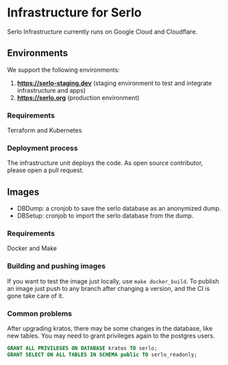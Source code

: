 # Infrastructure for Serlo

Serlo Infrastructure currently runs on Google Cloud and Cloudflare.

## Environments

We support the following environments:

1. **https://serlo-staging.dev** (staging environment to test and integrate infrastructure and apps)
2. **https://serlo.org** (production environment)

### Requirements

Terraform and Kubernetes

### Deployment process

The infrastructure unit deploys the code. As open source contributor, please open a pull request.

## Images

- DBDump: a cronjob to save the serlo database as an anonymized dump.
- DBSetup: cronjob to import the serlo database from the dump.

### Requirements

Docker and Make

### Building and pushing images

If you want to test the image just locally, use `make docker_build`.
To publish an image just push to any branch after changing a version, and the CI is gone take care of it.

### Common problems
After upgrading kratos, there may be some changes in the database, like new tables.
You may need to grant privileges again to the postgres users.
```sql
GRANT ALL PRIVILEGES ON DATABASE kratos TO serlo;
GRANT SELECT ON ALL TABLES IN SCHEMA public TO serlo_readonly;
```
